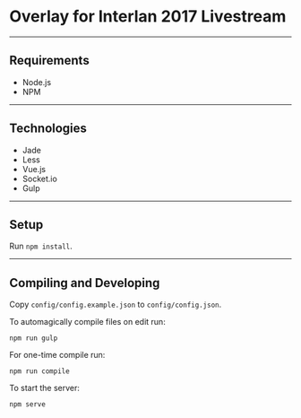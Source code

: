 # Overlay for Interlan 2017 Livestream

---

## Requirements

* Node.js
* NPM

---

## Technologies

* Jade
* Less
* Vue.js
* Socket.io
* Gulp

---

## Setup

Run `npm install`.

---

## Compiling and Developing

Copy `config/config.example.json` to `config/config.json`.

To automagically compile files on edit run:

    npm run gulp

For one-time compile run:

    npm run compile

To start the server:

    npm serve
